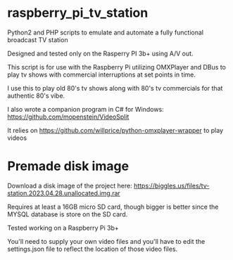 # raspberry_pi_tv_station

Python2 and PHP scripts to emulate and automate a fully functional broadcast TV station

Designed and tested only on the Rasperry PI 3b+ using A/V out. 

This script is for use with the Raspberry Pi utilizing OMXPlayer and DBus to play tv shows with commercial interruptions at set points in time.

I use this to play old 80's tv shows along with 80's tv commercials for that authentic 80's vibe.

I also wrote a companion program in C# for Windows: https://github.com/mopenstein/VideoSplit

It relies on https://github.com/willprice/python-omxplayer-wrapper to play videos

# Premade disk image

Download a disk image of the project here: https://biggles.us/files/tv-station.2023.04.28.unallocated.img.rar

Requires at least a 16GB micro SD card, though bigger is better since the MYSQL database is store on the SD card.

Tested working on a Raspberry Pi 3b+

You'll need to supply your own video files and you'll have to edit the settings.json file to reflect the location of those video files.
